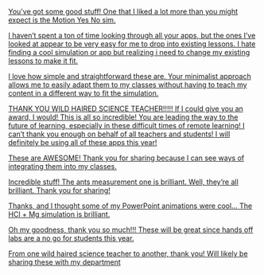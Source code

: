 [You've got some good stuff! One that I liked a lot more than you might expect is the Motion Yes No sim.](https://www.reddit.com/r/ScienceTeachers/comments/i9qvly/high_school_physics_resource_sharing/g1hs7jt/?context=3)

[I haven’t spent a ton of time looking through all your apps, but the ones I’ve looked at appear to be very easy for me to drop into existing lessons. I hate finding a cool simulation or app but realizing i need to change my existing lessons to make it fit.](https://www.reddit.com/r/ScienceTeachers/comments/i97fhl/i_cleaned_up_some_more_science_apps_ive_used_in/g1fvrwy/?context=3)

[I love how simple and straightforward these are. Your minimalist approach allows me to easily adapt them to my classes without having to teach my content in a different way to fit the simulation.](https://www.reddit.com/r/ScienceTeachers/comments/i97fhl/i_cleaned_up_some_more_science_apps_ive_used_in/g1foeih/?context=3)

[THANK YOU WILD HAIRED SCIENCE TEACHER!!!!! If I could give you an award, I would! This is all so incredible! You are leading the way to the future of learning, especially in these difficult times of remote learning! I can’t thank you enough on behalf of all teachers and students! I will definitely be using all of these apps this year!](https://www.reddit.com/r/education/comments/i931y7/more_science_apps_i_made_for_everyone_to_use_for/g1f7jzf/?context=3)

[These are AWESOME! Thank you for sharing because I can see ways of integrating them into my classes.](https://www.reddit.com/r/ScienceTeachers/comments/i97fhl/i_cleaned_up_some_more_science_apps_ive_used_in/g1dz74m/?context=3)

[Incredible stuff! The ants measurement one is brilliant. Well, they’re all brilliant. Thank you for sharing!](https://www.reddit.com/r/teaching/comments/i51m80/with_so_many_classes_being_remote_i_wanted_to_do/g0ooexy/?context=3)

[Thanks, and I thought some of my PowerPoint animations were cool... The HCl + Mg simulation is brilliant.](https://www.reddit.com/r/teachingresources/comments/i4wqko/with_so_many_classes_being_remote_i_wanted_to_do/g0nq0gv/?context=3)

[Oh my goodness, thank you so much!!! These will be great since hands off labs are a no go for students this year.](https://www.reddit.com/r/Physics/comments/i4wwky/ive_been_making_physics_apps_for_my_own_classroom/g0mv1je/?context=3)

[From one wild haired science teacher to another, thank you! Will likely be sharing these with my department](https://www.reddit.com/r/Physics/comments/i4wwky/ive_been_making_physics_apps_for_my_own_classroom/g0ldhs4/?context=3)
